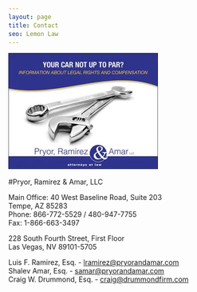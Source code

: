 ```yaml
---
layout: page
title: Contact
seo: Lemon Law
---
```


<img src="/images/contact.jpg" class="right">

#Pryor, Ramirez & Amar, LLC

Main Office:
40 West Baseline Road, Suite 203 <br>
Tempe, AZ 85283 <br>
Phone: 866-772-5529 / 480-947-7755 <br>
Fax: 1-866-663-3497
 
228 South Fourth Street, First Floor <br>
Las Vegas, NV 89101-5705 
 
<div style="clear: both"></div>

Luis F. Ramirez, Esq. - [lramirez@pryorandamar.com](mailto:lramirez@pryorandamar.com) <br>
Shalev Amar, Esq. - [samar@pryorandamar.com](mailto:samar@pryorandamar.com) <br>
Craig W. Drummond, Esq. - [craig@drummondfirm.com](mailto:craig@drummondfirm.com) <br>